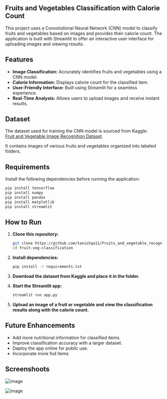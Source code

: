 ## Fruits and Vegetables Classification with Calorie Count  

This project uses a Convolutional Neural Network (CNN) model to classify fruits and vegetables based on images and provides their calorie count. The application is built with Streamlit to offer an interactive user interface for uploading images and viewing results.  

## Features  
- **Image Classification:** Accurately identifies fruits and vegetables using a CNN model.  
- **Calorie Information:** Displays calorie count for the classified item.  
- **User-Friendly Interface:** Built using Streamlit for a seamless experience.  
- **Real-Time Analysis:** Allows users to upload images and receive instant results.  

## Dataset  
The dataset used for training the CNN model is sourced from Kaggle:  
[Fruit and Vegetable Image Recognition Dataset](https://www.kaggle.com/datasets/kritikseth/fruit-and-vegetable-image-recognition).  

It contains images of various fruits and vegetables organized into labeled folders.  

## Requirements  
Install the following dependencies before running the application:  
```bash
pip install tensorflow
pip install numpy
pip install pandas
pip install matplotlib
pip install streamlit
```
## How to Run  

1. **Clone this repository:**
   ```bash
   git clone https://github.com/tanishqa11/Fruits_and_vegetable_recognition_with_calories_count
   cd fruit-veg-classification
   ```
   
3. **Install dependencies:**
   ```bash 
   pip install -r requirements.txt
    ```
3. **Download the dataset from Kaggle and place it in the folder.**

4. **Start the Streamlit app:**
    ```bash
    streamlit run app.py
    ```

5. **Upload an image of a fruit or vegetable and view the classification results along with the calorie count.**

## Future Enhancements
- Add more nutritional information for classified items.
- Improve classification accuracy with a larger dataset.
- Deploy the app online for public use.
- Incorporate more fod items
 ## Screenshoots
 ![image](https://github.com/user-attachments/assets/d08eb51f-4c22-47c6-9388-05e66332b94e)
 
![image](https://github.com/user-attachments/assets/e2ea26eb-2f95-4a69-b264-fe88f9d71ab6)







